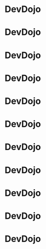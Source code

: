 # DevDojo
# DevDojo
# DevDojo
# DevDojo
# DevDojo
# DevDojo
# DevDojo
# DevDojo
# DevDojo
# DevDojo
# DevDojo
